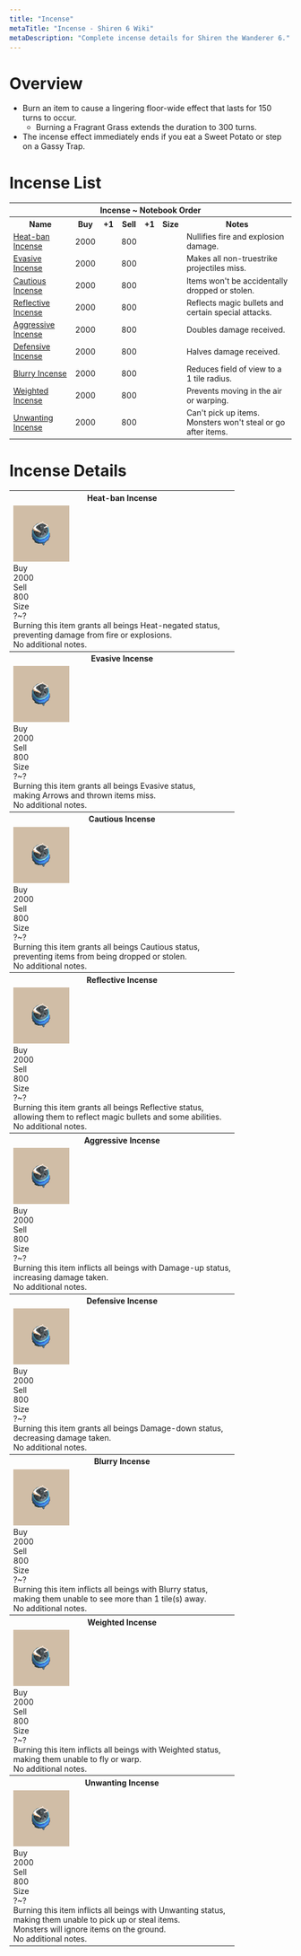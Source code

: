 ```yaml
---
title: "Incense"
metaTitle: "Incense - Shiren 6 Wiki"
metaDescription: "Complete incense details for Shiren the Wanderer 6."
---
```


# Overview

- Burn an item to cause a lingering floor-wide effect that lasts for 150 turns to occur.
    - Burning a Fragrant Grass extends the duration to 300 turns.
- The incense effect immediately ends if you eat a Sweet Potato or step on a Gassy Trap.

# Incense List

<table id="monsterList" class="pageLinksTable">
  <tr>
    <th colspan="7">Incense ~ Notebook Order</th>
  </tr>
  <tr>
    <th>Name</th>
    <th>Buy</th>
    <th>+1</th>
    <th>Sell</th>
    <th>+1</th>
    <th>Size</th>
    <th>Notes</th>
  </tr>
  <tr>
    <td class="priceTableName"><a href="#heat-ban-incense">Heat-ban Incense</a></td>
    <td>2000</td>
    <td></td>
    <td>800</td>
    <td></td>
    <td></td>
    <td class="leftText">Nullifies fire and explosion damage.</td>
  </tr>
  <tr>
    <td class="priceTableName"><a href="#evasive-incense">Evasive Incense</a></td>
    <td>2000</td>
    <td></td>
    <td>800</td>
    <td></td>
    <td></td>
    <td class="leftText">Makes all non-truestrike projectiles miss.</td>
  </tr>
  <tr>
    <td class="priceTableName"><a href="#cautious-incense">Cautious Incense</a></td>
    <td>2000</td>
    <td></td>
    <td>800</td>
    <td></td>
    <td></td>
    <td class="leftText">Items won't be accidentally dropped or stolen.</td>
  </tr>
  <tr>
    <td class="priceTableName"><a href="#reflective-incense">Reflective Incense</a></td>
    <td>2000</td>
    <td></td>
    <td>800</td>
    <td></td>
    <td></td>
    <td class="leftText">Reflects magic bullets and certain special attacks.</td>
  </tr>
  <tr>
    <td class="priceTableName"><a href="#aggressive-incense">Aggressive Incense</a></td>
    <td>2000</td>
    <td></td>
    <td>800</td>
    <td></td>
    <td></td>
    <td class="leftText">Doubles damage received.</td>
  </tr>
  <tr>
    <td class="priceTableName"><a href="#defensive-incense">Defensive Incense</a></td>
    <td>2000</td>
    <td></td>
    <td>800</td>
    <td></td>
    <td></td>
    <td class="leftText">Halves damage received.</td>
  </tr>
  <tr>
    <td class="priceTableName"><a href="#blurry-incense">Blurry Incense</a></td>
    <td>2000</td>
    <td></td>
    <td>800</td>
    <td></td>
    <td></td>
    <td class="leftText">Reduces field of view to a 1 tile radius.</td>
  </tr>
  <tr>
    <td class="priceTableName"><a href="#weighted-incense">Weighted Incense</a></td>
    <td>2000</td>
    <td></td>
    <td>800</td>
    <td></td>
    <td></td>
    <td class="leftText">Prevents moving in the air or warping.</td>
  </tr>
  <tr>
    <td class="priceTableName"><a href="#unwanting-incense">Unwanting Incense</a></td>
    <td>2000</td>
    <td></td>
    <td>800</td>
    <td></td>
    <td></td>
    <td class="leftText">Can't pick up items.<br/>Monsters won't steal or go after items.</td>
  </tr>
</table>

# Incense Details

<table class="monsterPageTable">
  <tbody>
    <tr>
      <th>
        <div class="monsterPageFlex">
          <div id="heat-ban-incense">Heat-ban Incense</div>
        </div>
      </th>
    </tr>
    <tr>
      <td>
        <div class="monsterPageFlex monster_table">
          <div>
            <img src="../images/other/incense.png"/>
          </div>
          <div>
            <div class="monsterPageFlex monster_stats">
              <div>Buy</div>
              <div>2000</div>
              <div>Sell</div>
              <div>800</div>
              <div>Size</div>
              <div>?~?</div>
            </div>
            <div class="monster_text">Burning this item grants all beings Heat-negated status,<br/>preventing damage from fire or explosions.</div>
            <div class="monster_notes">No additional notes.</div>
          </div>
        </div>
      </td>
    </tr>
    <tr>
      <th>
        <div class="monsterPageFlex">
          <div id="evasive-incense">Evasive Incense</div>
        </div>
      </th>
    </tr>
    <tr>
      <td>
        <div class="monsterPageFlex monster_table">
          <div>
            <img src="../images/other/incense.png"/>
          </div>
          <div>
            <div class="monsterPageFlex monster_stats">
              <div>Buy</div>
              <div>2000</div>
              <div>Sell</div>
              <div>800</div>
              <div>Size</div>
              <div>?~?</div>
            </div>
            <div class="monster_text">Burning this item grants all beings Evasive status,<br/>making Arrows and thrown items miss.</div>
            <div class="monster_notes">No additional notes.</div>
          </div>
        </div>
      </td>
    </tr>
    <tr>
      <th>
        <div class="monsterPageFlex">
          <div id="cautious-incense">Cautious Incense</div>
        </div>
      </th>
    </tr>
    <tr>
      <td>
        <div class="monsterPageFlex monster_table">
          <div>
            <img src="../images/other/incense.png"/>
          </div>
          <div>
            <div class="monsterPageFlex monster_stats">
              <div>Buy</div>
              <div>2000</div>
              <div>Sell</div>
              <div>800</div>
              <div>Size</div>
              <div>?~?</div>
            </div>
            <div class="monster_text">Burning this item grants all beings Cautious status,<br/>preventing items from being dropped or stolen.</div>
            <div class="monster_notes">No additional notes.</div>
          </div>
        </div>
      </td>
    </tr>
    <tr>
      <th>
        <div class="monsterPageFlex">
          <div id="reflective-incense">Reflective Incense</div>
        </div>
      </th>
    </tr>
    <tr>
      <td>
        <div class="monsterPageFlex monster_table">
          <div>
            <img src="../images/other/incense.png"/>
          </div>
          <div>
            <div class="monsterPageFlex monster_stats">
              <div>Buy</div>
              <div>2000</div>
              <div>Sell</div>
              <div>800</div>
              <div>Size</div>
              <div>?~?</div>
            </div>
            <div class="monster_text">Burning this item grants all beings Reflective status,<br/>allowing them to reflect magic bullets and some abilities.</div>
            <div class="monster_notes">No additional notes.</div>
          </div>
        </div>
      </td>
    </tr>
    <tr>
      <th>
        <div class="monsterPageFlex">
          <div id="aggressive-incense">Aggressive Incense</div>
        </div>
      </th>
    </tr>
    <tr>
      <td>
        <div class="monsterPageFlex monster_table">
          <div>
            <img src="../images/other/incense.png"/>
          </div>
          <div>
            <div class="monsterPageFlex monster_stats">
              <div>Buy</div>
              <div>2000</div>
              <div>Sell</div>
              <div>800</div>
              <div>Size</div>
              <div>?~?</div>
            </div>
            <div class="monster_text">Burning this item inflicts all beings with Damage-up status,<br/>increasing damage taken.</div>
            <div class="monster_notes">No additional notes.</div>
          </div>
        </div>
      </td>
    </tr>
    <tr>
      <th>
        <div class="monsterPageFlex">
          <div id="defensive-incense">Defensive Incense</div>
        </div>
      </th>
    </tr>
    <tr>
      <td>
        <div class="monsterPageFlex monster_table">
          <div>
            <img src="../images/other/incense.png"/>
          </div>
          <div>
            <div class="monsterPageFlex monster_stats">
              <div>Buy</div>
              <div>2000</div>
              <div>Sell</div>
              <div>800</div>
              <div>Size</div>
              <div>?~?</div>
            </div>
            <div class="monster_text">Burning this item grants all beings Damage-down status,<br/>decreasing damage taken.</div>
            <div class="monster_notes">No additional notes.</div>
          </div>
        </div>
      </td>
    </tr>
    <tr>
      <th>
        <div class="monsterPageFlex">
          <div id="blurry-incense">Blurry Incense</div>
        </div>
      </th>
    </tr>
    <tr>
      <td>
        <div class="monsterPageFlex monster_table">
          <div>
            <img src="../images/other/incense.png"/>
          </div>
          <div>
            <div class="monsterPageFlex monster_stats">
              <div>Buy</div>
              <div>2000</div>
              <div>Sell</div>
              <div>800</div>
              <div>Size</div>
              <div>?~?</div>
            </div>
            <div class="monster_text">Burning this item inflicts all beings with Blurry status,<br/>making them unable to see more than 1 tile(s) away.</div>
            <div class="monster_notes">No additional notes.</div>
          </div>
        </div>
      </td>
    </tr>
    <tr>
      <th>
        <div class="monsterPageFlex">
          <div id="weighted-incense">Weighted Incense</div>
        </div>
      </th>
    </tr>
    <tr>
      <td>
        <div class="monsterPageFlex monster_table">
          <div>
            <img src="../images/other/incense.png"/>
          </div>
          <div>
            <div class="monsterPageFlex monster_stats">
              <div>Buy</div>
              <div>2000</div>
              <div>Sell</div>
              <div>800</div>
              <div>Size</div>
              <div>?~?</div>
            </div>
            <div class="monster_text">Burning this item inflicts all beings with Weighted status,<br/>making them unable to fly or warp.</div>
            <div class="monster_notes">No additional notes.</div>
          </div>
        </div>
      </td>
    </tr>
    <tr>
      <th>
        <div class="monsterPageFlex">
          <div id="unwanting-incense">Unwanting Incense</div>
        </div>
      </th>
    </tr>
    <tr>
      <td>
        <div class="monsterPageFlex monster_table">
          <div>
            <img src="../images/other/incense.png"/>
          </div>
          <div>
            <div class="monsterPageFlex monster_stats">
              <div>Buy</div>
              <div>2000</div>
              <div>Sell</div>
              <div>800</div>
              <div>Size</div>
              <div>?~?</div>
            </div>
            <div class="monster_text">Burning this item inflicts all beings with Unwanting status,<br/>making them unable to pick up or steal items.<br/>Monsters will ignore items on the ground.</div>
            <div class="monster_notes">No additional notes.</div>
          </div>
        </div>
      </td>
    </tr>
  </tbody>
</table>
